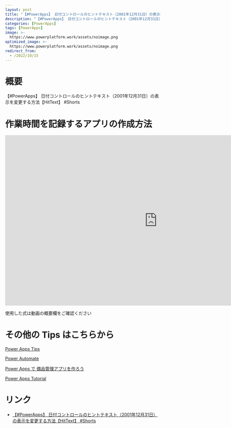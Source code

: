 ```yaml
---
layout: post
title: "【#PowerApps】 日付コントロールのヒントテキスト（2001年12月31日）の表示を変更する方法【HitText】 #Shorts"
description: "【#PowerApps】 日付コントロールのヒントテキスト（2001年12月31日）の表示を変更する方法【HitText】 #Shortsを動画で分かりやすく解説"
categories: [PowerApps]
tags: [PowerApps]
image: >-
  https://www.powerplatform.work/assets/noimage.png
optimized_image: >-
  https://www.powerplatform.work/assets/noimage.png
redirect_from:
  - /2022/10/15
---
```



#  概要

【#PowerApps】 日付コントロールのヒントテキスト（2001年12月31日）の表示を変更する方法【HitText】 #Shorts


# 作業時間を記録するアプリの作成方法

<iframe width="983" height="553" src="https://www.youtube.com/embed/5Ie695Pug1A" title="YouTube video player" frameborder="0" allow="accelerometer; autoplay; clipboard-write; encrypted-media; gyroscope; picture-in-picture" allowfullscreen></iframe>


使用した式は動画の概要欄をご確認ください


# その他の Tips はこちらから

[Power Apps Tips](https://www.youtube.com/watch?v=VrAQf3JQ7yM&list=PLVhFi1fb3DqakSLVMn22DDcySXh9jtzi- )


[Power Automate](https://www.youtube.com/watch?v=-YnJYT0ASEM&list=PLVhFi1fb3Dqbzic6GieqnLFgD3aTj-eHA)


[Power Apps で 備品管理アプリを作ろう](https://www.youtube.com/playlist?list=PLVhFi1fb3DqZM3HKb8Hea6XEL96990Fyn)


[Power Apps Tutorial](https://www.youtube.com/playlist?list=PLVhFi1fb3DqalxpL974VvAJvV4iWoSbe_)


# リンク


- [【#PowerApps】 日付コントロールのヒントテキスト（2001年12月31日）の表示を変更する方法【HitText】 #Shorts](https://www.youtube.com/watch?v=5Ie695Pug1A)

